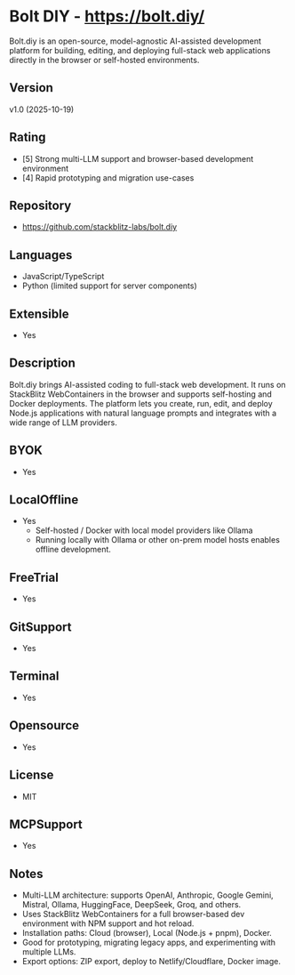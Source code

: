 # Bolt DIY - https://bolt.diy/
Bolt.diy is an open-source, model-agnostic AI-assisted development platform for building, editing, and deploying full-stack web applications directly in the browser or self-hosted environments.

## Version
v1.0 (2025-10-19)

## Rating
- [5] Strong multi-LLM support and browser-based development environment
- [4] Rapid prototyping and migration use-cases

## Repository
- https://github.com/stackblitz-labs/bolt.diy

## Languages
- JavaScript/TypeScript
- Python (limited support for server components)

## Extensible
- Yes

## Description
Bolt.diy brings AI-assisted coding to full-stack web development. It runs on StackBlitz WebContainers in the browser and supports self-hosting and Docker deployments. The platform lets you create, run, edit, and deploy Node.js applications with natural language prompts and integrates with a wide range of LLM providers.

## BYOK
- Yes

## LocalOffline
- Yes
  - Self-hosted / Docker with local model providers like Ollama
  - Running locally with Ollama or other on-prem model hosts enables offline development.

## FreeTrial
- Yes

## GitSupport
- Yes

## Terminal
- Yes

## Opensource
- Yes

## License
- MIT

## MCPSupport
- Yes

## Notes
- Multi-LLM architecture: supports OpenAI, Anthropic, Google Gemini, Mistral, Ollama, HuggingFace, DeepSeek, Groq, and others.
- Uses StackBlitz WebContainers for a full browser-based dev environment with NPM support and hot reload.
- Installation paths: Cloud (browser), Local (Node.js + pnpm), Docker.
- Good for prototyping, migrating legacy apps, and experimenting with multiple LLMs.
- Export options: ZIP export, deploy to Netlify/Cloudflare, Docker image.